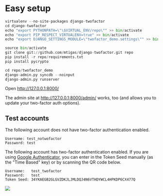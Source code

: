 # Easy setup

```python
virtualenv --no-site-packages django-twofactor
cd django-twofactor
echo "export PYTHONPATH=\"\$VIRTUAL_ENV/repo\"" >> bin/activate
echo "export PIP_RESPECT_VIRTUALENV=true" >> bin/activate
echo "export DJANGO_SETTINGS_MODULE=\"twofactor_demo.settings\"" >> bin/activate

source bin/activate
git clone git://github.com/mtigas/django-twofactor.git repo
pip install -r repo/requirements.txt
pip install pycrypto

cd repo/twofactor_demo
django-admin.py syncdb --noinput
django-admin.py runserver
```

Open http://127.0.0.1:8000/

The admin site at http://127.0.0.1:8000/admin/ works, too (and allows you to
update your two-factor auth options).

## Test accounts

The following account does not have two-factor authentication enabled.

    Username: test_notwofactor
    Password: test

The following account has two-factor authentication enabled. If you are using
[Google Authenticator][goog_auth], you can enter in the Token Seed manually
(as the "Time Based" key) or by scanning the QR code below.

    Username:   test_twofactor
    Password:   test
    Token Seed: 34YKAEGB2GLGVZDKJLJMLDQJ4N6VTHDYWCL4HPKDP6CX477Q

[goog_auth]: http://www.google.com/support/accounts/bin/answer.py?answer=1066447

<img src="https://chart.googleapis.com/chart?chl=otpauth%3A%2F%2Ftotp%2Ftest_twofactor%40twofactor_demo%3Fsecret%3D34YKAEGB2GLGVZDKJLJMLDQJ4N6VTHDYWCL4HPKDP6CX477Q&chs=200x200&cht=qr&chld=M%7C0"/>
